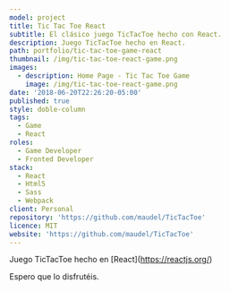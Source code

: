 ```yaml
---
model: project
title: Tic Tac Toe React
subtitle: El clásico juego TicTacToe hecho con React.
description: Juego TicTacToe hecho en React.
path: portfolio/tic-tac-toe-game-react
thumbnail: /img/tic-tac-toe-react-game.png
images:
  - description: Home Page - Tic Tac Toe Game
    image: /img/tic-tac-toe-react-game.png
date: '2018-06-20T22:26:20-05:00'
published: true
style: doble-column
tags:
  - Game
  - React
roles:
  - Game Developer
  - Fronted Developer
stack:
  - React
  - Html5
  - Sass
  - Webpack
client: Personal
repository: 'https://github.com/maudel/TicTacToe'
licence: MIT
website: 'https://github.com/maudel/TicTacToe'
---
```

Juego TicTacToe hecho en \[React](https://reactjs.org/)

Espero que lo disfrutéis.

